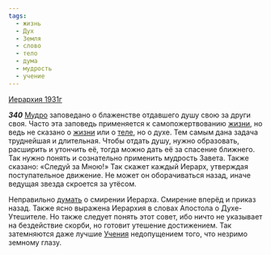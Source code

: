 ```yaml
---
tags:
  - жизнь
  - Дух
  - Земля
  - слово
  - тело
  - дума
  - мудрость
  - учение
---
```


[Иерархия 1931г](/agni/1931)

___340___
[Мудро](/tag/#мудрость) заповедано о блаженстве отдавшего душу свою за други своя. Часто эта заповедь применяется к самопожертвованию [жизни](/tag/#жизнь), но ведь не сказано о [жизни](/tag/#жизнь) или о [теле](/tag/#тело), но о духе. Тем самым дана задача труднейшая и длительная. Чтобы отдать душу, нужно образовать, расширить и утончить её, тогда можно дать её за спасение ближнего. Так нужно понять и сознательно применить мудрость Завета. Также сказано: «Следуй за Мною!» Так скажет каждый Иерарх, утверждая поступательное движение. Не может он оборачиваться назад, иначе ведущая звезда скроется за утёсом.   

Неправильно [думать](/tag/#дума) о смирении Иерарха. Смирение вперёд и приказ назад. Также ясно выражена Иерархия в словах Апостола о Духе-Утешителе. Но также следует понять этот совет, ибо ничто не указывает на бездействие скорби, но готовит утешение достижением. Так затемняются даже лучшие [Учения](/tag/#учение) недопущением того, что незримо земному глазу.   

